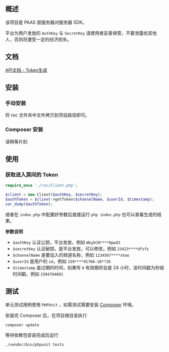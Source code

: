 ## 概述

该项目是 PAAS 层服务器对服务器 SDK。

平台为用户发放的 `AuthKey` 与 `SecretKey` 请使用者妥善保管，不要泄露给其他人，否则将遭受一定的经济损失。

## 文档 

[API文档 - Token生成](http://apidoc.vclass.wangsu.com/#/token)

## 安装

### 手动安装

将 roc 文件夹中文件拷贝到项目路径即可。

### Composer 安装

请稍等片刻

## 使用

### 获取进入房间的 Token

```php
require_once './roc/Client.php';

$client = new Client($authKey, $secretKey);
$authToken = $client->getToken($channelName, $userId, $timestamp);
var_dump($authToken);
```
或者在 `index.php` 中配置好参数后直接运行 `php index.php` 也可以查看生成的结果。

**参数说明**

* `$authKey`  认证公钥，平台发放，例如 `WbykCN****8pwd3`
* `$secretKey` 认证秘钥，是平台发放，可以修改，例如 `23423****dfsfs`
* `$channelName` 是要加入的频道名称，例如 `1234567****shao`
* `$userId` 是用户的 `id`，例如 `159****91766-10**26`
* `$timestamp` 是过期的时间，如果传 `0` 有效期将会是 24 小时，该时间戳为秒级时间戳，例如 `1594704891`

## 测试

单元测试用例使用 `PHPUnit` ，如需测试需要安装 [Composer](https://getcomposer.org/) 环境。

安装完 Composer 后，在项目根目录执行

```bash
composer update
```

等待依赖包安装完成后运行 

```bash
./vendor/bin/phpunit tests
```

